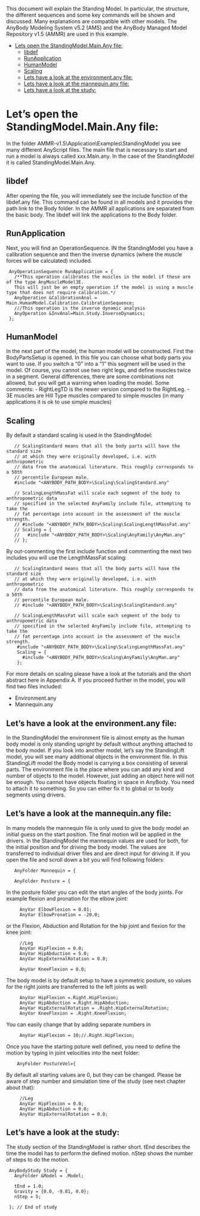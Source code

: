 This document will explain the Standing Model. In particular, the structure, the different sequences and some key commands will be shown and discussed. Many explanations are compatible with other models. The AnyBody Modeling System v5.2 (AMS) and the AnyBody Managed Model Repository v1.5 (AMMR) are used in this example.




+ [Lets open the StandingModel.Main.Any file:](#lets-open-the-standingmodelmainany-file)
    - [libdef](#libdef)
    - [RunApplication](#runapplication)
    - [HumanModel](#humanmodel)
    - [Scaling](#scaling)
    - [Lets have a look at the environment.any file:](#lets-have-a-look-at-the-environmentany-file)
    - [Lets have a look at the mannequin.any file:](#lets-have-a-look-at-the-mannequinany-file)
    - [Lets have a look at the study:](#lets-have-a-look-at-the-study)

# Let’s open the StandingModel.Main.Any file:

In the folder AMMR-v1.5\Application\Examples\StandingModel you see many different AnyScript files. The main file that is necessary to start and run a model is always called xxx.Main.any. In the case of the StandingModel it is called StandingModel.Main.Any.

## libdef

After opening the file, you will immediately see the include function of the libdef.any file. This command can be found in all models and it provides the path link to the Body folder. In the AMMR all applications are separated from the basic body. The libdef will link the applications to the Body folder.

## RunApplication

Next, you will find an OperationSequence. IN the StandingModel you have a calibration sequence and then the inverse dynamics (where the muscle forces will be calculated) included.

```
 AnyOperationSequence RunApplication = {
   /**This operation calibrates the muscles in the model if these are of the type AnyMuscleModel3E.
   This will just be an empty operation if the model is using a muscle type that does not require calibration.*/
   AnyOperation &CalibrationAnal = Main.HumanModel.Calibration.CalibrationSequence;  
   ///This operation is the inverse dynamic analysis
   AnyOperation &InvAnal=Main.Study.InverseDynamics;
 };
```

## HumanModel

In the next part of the model, the human model will be constructed. First the BodyPartsSetup is opened. In this file you can choose what body parts you want to use. If you switch a “0” into a “1” this segment will be used in the model. Of course, you cannot use two right legs, and define muscles twice in a segment. General differences, there are some combinations not allowed, but you will get a warning when loading the model. Some comments: -	RightLegTD is the newer version compared to the RightLeg. -	3E muscles are Hill Type muscles compared to simple muscles (in many applications it is ok to use simple muscles)

## Scaling

By default a standard scaling is used in the StandingModel:

```
   // ScalingStandard means that all the body parts will have the standard size 
   // at which they were originally developed, i.e. with anthropometric
   // data from the anatomical literature. This roughly corresponds to a 50th
   // percentile European male.    
   #include "<ANYBODY_PATH_BODY>\Scaling\ScalingStandard.any"
   
   // ScalingLengthMassFat will scale each segment of the body to anthropometric data
   // specified in the selected AnyFamily include file, attempting to take the
   // fat percentage into account in the assessment of the muscle strength.
   // #include "<ANYBODY_PATH_BODY>\Scaling\ScalingLengthMassFat.any" 
   // Scaling = {
   //   #include "<ANYBODY_PATH_BODY>\Scaling\AnyFamily\AnyMan.any"
   // };
```

By out-commenting the first include function and commenting the next two includes you will use the LengthMassFat scaling:

```
   // ScalingStandard means that all the body parts will have the standard size 
   // at which they were originally developed, i.e. with anthropometric
   // data from the anatomical literature. This roughly corresponds to a 50th
   // percentile European male.    
   // #include "<ANYBODY_PATH_BODY>\Scaling\ScalingStandard.any"
   
   // ScalingLengthMassFat will scale each segment of the body to anthropometric data
   // specified in the selected AnyFamily include file, attempting to take the
   // fat percentage into account in the assessment of the muscle strength.
    #include "<ANYBODY_PATH_BODY>\Scaling\ScalingLengthMassFat.any" 
    Scaling = {
      #include "<ANYBODY_PATH_BODY>\Scaling\AnyFamily\AnyMan.any"
    };
```
For more details on scaling please have a look at the tutorials and the short abstract here in Appendix A. If you proceed further in the model, you will find two files included: 

+ Environment.any 
+ Mannequin.any

## Let’s have a look at the environment.any file:

In the StandingModel the environment file is almost empty as the human body model is only standing upright by default without anything attached to the body model. If you look into another model, let’s say the StandingLift model, you will see many additional objects in the environment file. In this StandingLift model the Body model is carrying a box consisting of several parts. The environment file is the place where you can add any kind and number of objects to the model. However, just adding an object here will not be enough. You cannot have objects floating in space in AnyBody. You need to attach it to something. So you can either fix it to global or to body segments using drivers.

## Let’s have a look at the mannequin.any file:

In many models the mannequin file is only used to give the body model an initial guess on the start position. The final motion will be applied in the drivers. In the StandingModel the mannequin values are used for both, for the initial position and for driving the body model. The values are transferred to individual driver files and are direct input for driving it. If you open the file and scroll down a bit you will find following folders:

```
   AnyFolder Mannequin = {
 
   AnyFolder Posture = {
```

In the posture folder you can edit the start angles of the body joints. For example flexion and pronation for the elbow joint:

```
     AnyVar ElbowFlexion = 0.01; 
     AnyVar ElbowPronation = -20.0;
```

or the Flexion, Abduction and Rotation for the hip joint and flexion for the knee joint:

```
     //Leg
     AnyVar HipFlexion = 0.0; 
     AnyVar HipAbduction = 5.0; 
     AnyVar HipExternalRotation = 0.0;
     
     AnyVar KneeFlexion = 0.0; 
```

The body model is by default setup to have a symmetric posture, so values for the right joints are transferred to the left joints as well:

```
     AnyVar HipFlexion =.Right.HipFlexion;  
     AnyVar HipAbduction =.Right.HipAbduction;
     AnyVar HipExternalRotation = .Right.HipExternalRotation;
     AnyVar KneeFlexion = .Right.KneeFlexion;   
```

You can easily change that by adding separate numbers in

```
     AnyVar HipFlexion = 10;//.Right.HipFlexion;  
```

Once you have the starting poture well defined, you need to define the motion by typing in joint velocities into the next folder:

```
    AnyFolder PostureVel={  
```

By default all starting values are 0, but they can be changed. Please be aware of step number and simulation time of the study (see next chapter about that):

```
     //Leg
     AnyVar HipFlexion = 0.0; 
     AnyVar HipAbduction = 0.0; 
     AnyVar HipExternalRotation = 0.0;
```

## Let’s have a look at the study:

The study section of the StandingModel is rather short. tEnd describes the time the model has to perform the defined motion. nStep shows the number of steps to do the motion.

```
 AnyBodyStudy Study = {
   AnyFolder &Model = .Model;
   
   tEnd = 1.0;
   Gravity = {0.0, -9.81, 0.0};
   nStep = 5;
   
 }; // End of study
```